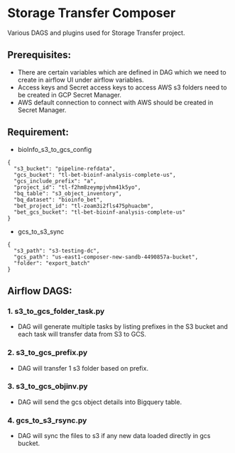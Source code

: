 # Storage Transfer Composer

Various DAGS and plugins used for Storage Transfer project.

## Prerequisites:

- There are certain variables which are defined in DAG which we need to create in airflow UI under airflow variables.
- Access keys and Secret access keys to access AWS s3 folders need to be created in GCP Secret Manager.
- AWS default connection to connect with AWS should be created in Secret Manager.

## Requirement:

- bioInfo_s3_to_gcs_config

```
{
  "s3_bucket": "pipeline-refdata",
  "gcs_bucket": "tl-bet-bioinf-analysis-complete-us",
  "gcs_include_prefix": "a",
  "project_id": "tl-f2hm8zeympjvhm41k5yo",
  "bq_table": "s3_object_inventory",
  "bq_dataset": "bioinfo_bet",
  "bet_project_id": "tl-zoam3i2fls475phuacbm",
  "bet_gcs_bucket": "tl-bet-bioinf-analysis-complete-us"
}
```

- gcs_to_s3_sync

```
{
  "s3_path": "s3-testing-dc",
  "gcs_path": "us-east1-composer-new-sandb-4490857a-bucket",
  "folder": "export_batch"
}
```

## Airflow DAGS:

### 1.  s3_to_gcs_folder_task.py

- DAG will generate multiple tasks by listing prefixes in the S3 bucket and each task will transfer data from S3 to GCS.


### 2.  s3_to_gcs_prefix.py

- DAG will transfer 1 s3 folder based on prefix.


### 3.  s3_to_gcs_objinv.py

- DAG will send the gcs object details into Bigquery table.


### 4.  gcs_to_s3_rsync.py

- DAG will sync the files to s3 if any new data loaded directly in gcs bucket.